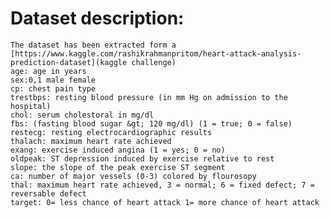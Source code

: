 
# Dataset description:
    The dataset has been extracted form a [https://www.kaggle.com/rashikrahmanpritom/heart-attack-analysis-prediction-dataset](kaggle challenge)  
    age: age in years
    sex:0,1 male female
    cp: chest pain type
    trestbps: resting blood pressure (in mm Hg on admission to the hospital)
    chol: serum cholestoral in mg/dl
    fbs: (fasting blood sugar &gt; 120 mg/dl) (1 = true; 0 = false)
    restecg: resting electrocardiographic results
    thalach: maximum heart rate achieved
    exang: exercise induced angina (1 = yes; 0 = no)
    oldpeak: ST depression induced by exercise relative to rest
    slope: the slope of the peak exercise ST segment
    ca: number of major vessels (0-3) colored by flourosopy
    thal: maximum heart rate achieved, 3 = normal; 6 = fixed defect; 7 = reversable defect
    target: 0= less chance of heart attack 1= more chance of heart attack

